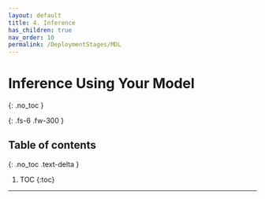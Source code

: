 ```yaml
---
layout: default
title: 4. Inference
has_children: true
nav_order: 10
permalink: /DeploymentStages/MDL
---
```


# Inference Using Your Model
{: .no_toc }

{: .fs-6 .fw-300 }

## Table of contents
{: .no_toc .text-delta }

1. TOC
{:toc}

---

